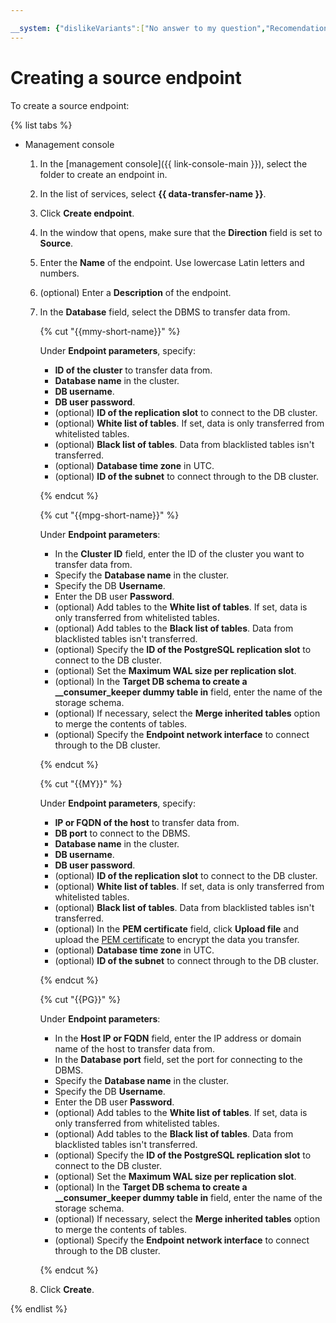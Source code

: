 ```yaml
---

__system: {"dislikeVariants":["No answer to my question","Recomendations didn't help","The content doesn't match title","Other"]}
---
```

# Creating a source endpoint

To create a source endpoint:

{% list tabs %}

- Management console

  1. In the [management console]({{ link-console-main }}), select the folder to create an endpoint in.

  1. In the list of services, select **{{ data-transfer-name }}**.

  1. Click **Create endpoint**.

  1. In the window that opens, make sure that the **Direction** field is set to **Source**.

  1. Enter the **Name** of the endpoint. Use lowercase Latin letters and numbers.

  1. (optional) Enter a **Description** of the endpoint.

  1. In the **Database** field, select the DBMS to transfer data from.

      {% cut "{{mmy-short-name}}" %}

      Under **Endpoint parameters**, specify:
      - **ID of the cluster** to transfer data from.
      - **Database name** in the cluster.
      - **DB username**.
      - **DB user password**.
      - (optional) **ID of the replication slot** to connect to the DB cluster.
      - (optional) **White list of tables**. If set, data is only transferred from whitelisted tables.
      - (optional) **Black list of tables**. Data from blacklisted tables isn't transferred.
      - (optional) **Database time zone** in UTC.
      - (optional) **ID of the subnet** to connect through to the DB cluster.

      {% endcut %}

      {% cut "{{mpg-short-name}}" %}

      Under **Endpoint parameters**:
      - In the **Cluster ID** field, enter the ID of the cluster you want to transfer data from.
      - Specify the **Database name** in the cluster.
      - Specify the DB **Username**.
      - Enter the DB user **Password**.
      - (optional) Add tables to the **White list of tables**. If set, data is only transferred from whitelisted tables.
      - (optional) Add tables to the **Black list of tables**. Data from blacklisted tables isn't transferred.
      - (optional) Specify the **ID of the PostgreSQL replication slot** to connect to the DB cluster.
      - (optional) Set the **Maximum WAL size per replication slot**.
      - (optional) In the **Target DB schema to create a  __consumer_keeper dummy table in** field, enter the name of the storage schema.
      - (optional) If necessary, select the **Merge inherited tables** option to merge the contents of tables.
      - (optional) Specify the **Endpoint network interface** to connect through to the DB cluster.

      {% endcut %}

      {% cut "{{MY}}" %}

      Under **Endpoint parameters**, specify:
      - **IP or FQDN of the host** to transfer data from.
      - **DB port** to connect to the DBMS.
      - **Database name** in the cluster.
      - **DB username**.
      - **DB user password**.
      - (optional) **ID of the replication slot** to connect to the DB cluster.
      - (optional) **White list of tables**. If set, data is only transferred from whitelisted tables.
      - (optional) **Black list of tables**. Data from blacklisted tables isn't transferred.
      - (optional) In the **PEM certificate**  field, click **Upload file** and upload the [PEM certificate](../../../managed-mysql/operations/connect.md#Configuring-an-SSL-certificate) to encrypt the data you transfer.
      - (optional) **Database time zone** in UTC.
      - (optional) **ID of the subnet** to connect through to the DB cluster.

      {% endcut %}

      {% cut "{{PG}}" %}

      Under **Endpoint parameters**:
      - In the **Host IP or FQDN** field, enter the IP address or domain name of the host to transfer data from.
      - In the **Database port** field, set the port for connecting to the DBMS.
      - Specify the **Database name** in the cluster.
      - Specify the DB **Username**.
      - Enter the DB user **Password**.
      - (optional) Add tables to the **White list of tables**. If set, data is only transferred from whitelisted tables.
      - (optional) Add tables to the **Black list of tables**. Data from blacklisted tables isn't transferred.
      - (optional) Specify the **ID of the PostgreSQL replication slot** to connect to the DB cluster.
      - (optional) Set the **Maximum WAL size per replication slot**.
      - (optional) In the **Target DB schema to create a  __consumer_keeper dummy table in** field, enter the name of the storage schema.
      - (optional) If necessary, select the **Merge inherited tables** option to merge the contents of tables.
      - (optional) Specify the **Endpoint network interface** to connect through to the DB cluster.

      {% endcut %}

  1. Click **Create**.

{% endlist %}

